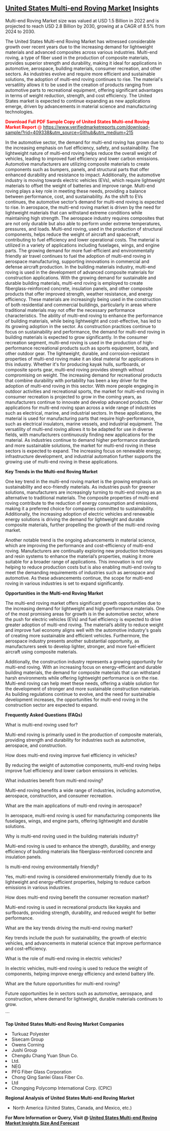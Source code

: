 <h2><a href="https://www.verifiedmarketreports.com/download-sample/?rid=409338&amp;utm_source=Github&amp;utm_medium=215" target="_blank">United States Multi-end Roving Market</a> Insights</h2><p>Multi-end Roving Market size was valued at USD 1.5 Billion in 2022 and is projected to reach USD 2.8 Billion by 2030, growing at a CAGR of 8.5% from 2024 to 2030.</p><p> <p>The United States Multi-end Roving Market has witnessed considerable growth over recent years due to the increasing demand for lightweight materials and advanced composites across various industries. Multi-end roving, a type of fiber used in the production of composite materials, provides superior strength and durability, making it ideal for applications in automotive, aerospace, building materials, consumer recreation, and other sectors. As industries evolve and require more efficient and sustainable solutions, the adoption of multi-end roving continues to rise. The material's versatility allows it to be used in the creation of products ranging from automotive parts to recreational equipment, offering significant advantages in terms of weight reduction, strength, and cost efficiency. The United States market is expected to continue expanding as new applications emerge, driven by advancements in material science and manufacturing technologies. <p><span class=""><span style="color: #ff0000;"><strong>Download Full PDF Sample Copy of United States Multi-end Roving Market Report</strong> @ </span><a href="https://www.verifiedmarketreports.com/download-sample/?rid=409338&amp;utm_source=Github&amp;utm_medium=215" target="_blank">https://www.verifiedmarketreports.com/download-sample/?rid=409338&amp;utm_source=Github&amp;utm_medium=215</a></span></p></p> <p>In the automotive sector, the demand for multi-end roving has grown due to the increasing emphasis on fuel efficiency, safety, and sustainability. The lightweight nature of multi-end roving helps reduce the overall weight of vehicles, leading to improved fuel efficiency and lower carbon emissions. Automotive manufacturers are utilizing composite materials to create components such as bumpers, panels, and structural parts that offer enhanced durability and resistance to impact. Additionally, the automotive industry is moving towards electric vehicles (EVs), which require lightweight materials to offset the weight of batteries and improve range. Multi-end roving plays a key role in meeting these needs, providing a balance between performance, cost, and sustainability. As the shift to EVs continues, the automotive sector’s demand for multi-end roving is expected to rise. In aerospace, the multi-end roving market is driven by the need for lightweight materials that can withstand extreme conditions while maintaining high strength. The aerospace industry requires composites that are not only durable but also able to perform under extreme temperatures, pressures, and loads. Multi-end roving, used in the production of structural components, helps reduce the weight of aircraft and spacecraft, contributing to fuel efficiency and lower operational costs. The material is utilized in a variety of applications including fuselages, wings, and engine parts. The growing demand for more fuel-efficient and environmentally friendly air travel continues to fuel the adoption of multi-end roving in aerospace manufacturing, supporting innovations in commercial and defense aircraft production. In the building materials industry, multi-end roving is used in the development of advanced composite materials for construction applications. With the growing demand for sustainable and durable building materials, multi-end roving is employed to create fiberglass-reinforced concrete, insulation panels, and other composite products that offer improved strength, weather resistance, and energy efficiency. These materials are increasingly being used in the construction of both residential and commercial buildings, particularly in areas where traditional materials may not offer the necessary performance characteristics. The ability of multi-end roving to enhance the performance of building materials, while being lightweight and cost-effective, has led to its growing adoption in the sector. As construction practices continue to focus on sustainability and performance, the demand for multi-end roving in building materials is expected to grow significantly. In the consumer recreation segment, multi-end roving is used in the production of high-performance recreational products such as sports equipment, boats, and other outdoor gear. The lightweight, durable, and corrosion-resistant properties of multi-end roving make it an ideal material for applications in this industry. Whether it's for producing kayak hulls, surfboards, or composite sports gear, multi-end roving provides strength without compromising on weight. The increasing demand for recreational products that combine durability with portability has been a key driver for the adoption of multi-end roving in this sector. With more people engaging in outdoor activities and recreational sports, the market for multi-end roving in consumer recreation is projected to grow in the coming years, as manufacturers continue to innovate and develop advanced products. Other applications for multi-end roving span across a wide range of industries such as electrical, marine, and industrial sectors. In these applications, the material is used for manufacturing parts that require high-performance, such as electrical insulators, marine vessels, and industrial equipment. The versatility of multi-end roving allows it to be adapted for use in diverse fields, with manufacturers continuously finding new applications for the material. As industries continue to demand higher performance standards and more sustainable solutions, the market for multi-end roving in these sectors is expected to expand. The increasing focus on renewable energy, infrastructure development, and industrial automation further supports the growing use of multi-end roving in these applications. <p><strong>Key Trends in the Multi-end Roving Market</strong></p> <p>One key trend in the multi-end roving market is the growing emphasis on sustainability and eco-friendly materials. As industries push for greener solutions, manufacturers are increasingly turning to multi-end roving as an alternative to traditional materials. The composite properties of multi-end roving contribute to the reduction of energy consumption and emissions, making it a preferred choice for companies committed to sustainability. Additionally, the increasing adoption of electric vehicles and renewable energy solutions is driving the demand for lightweight and durable composite materials, further propelling the growth of the multi-end roving market.</p> <p>Another notable trend is the ongoing advancements in material science, which are improving the performance and cost-efficiency of multi-end roving. Manufacturers are continually exploring new production techniques and resin systems to enhance the material’s properties, making it more suitable for a broader range of applications. This innovation is not only helping to reduce production costs but is also enabling multi-end roving to meet the demanding requirements of industries such as aerospace and automotive. As these advancements continue, the scope for multi-end roving in various industries is set to expand significantly.</p> <p><strong>Opportunities in the Multi-end Roving Market</strong></p> <p>The multi-end roving market offers significant growth opportunities due to the increasing demand for lightweight and high-performance materials. One of the most promising areas for growth is in the automotive sector, where the push for electric vehicles (EVs) and fuel efficiency is expected to drive greater adoption of multi-end roving. The material’s ability to reduce weight and improve fuel economy aligns well with the automotive industry's goals of creating more sustainable and efficient vehicles. Furthermore, the aerospace industry presents another substantial opportunity, as manufacturers seek to develop lighter, stronger, and more fuel-efficient aircraft using composite materials.</p> <p>Additionally, the construction industry represents a growing opportunity for multi-end roving. With an increasing focus on energy-efficient and durable building materials, the demand for composite materials that can withstand harsh environments while offering lightweight performance is on the rise. Multi-end roving can help meet these needs, offering a viable solution for the development of stronger and more sustainable construction materials. As building regulations continue to evolve, and the need for sustainable development increases, the opportunities for multi-end roving in the construction sector are expected to expand.</p> <p><strong>Frequently Asked Questions (FAQs)</strong></p> <p>What is multi-end roving used for?</p> <p>Multi-end roving is primarily used in the production of composite materials, providing strength and durability for industries such as automotive, aerospace, and construction.</p> <p>How does multi-end roving improve fuel efficiency in vehicles?</p> <p>By reducing the weight of automotive components, multi-end roving helps improve fuel efficiency and lower carbon emissions in vehicles.</p> <p>What industries benefit from multi-end roving?</p> <p>Multi-end roving benefits a wide range of industries, including automotive, aerospace, construction, and consumer recreation.</p> <p>What are the main applications of multi-end roving in aerospace?</p> <p>In aerospace, multi-end roving is used for manufacturing components like fuselages, wings, and engine parts, offering lightweight and durable solutions.</p> <p>Why is multi-end roving used in the building materials industry?</p> <p>Multi-end roving is used to enhance the strength, durability, and energy efficiency of building materials like fiberglass-reinforced concrete and insulation panels.</p> <p>Is multi-end roving environmentally friendly?</p> <p>Yes, multi-end roving is considered environmentally friendly due to its lightweight and energy-efficient properties, helping to reduce carbon emissions in various industries.</p> <p>How does multi-end roving benefit the consumer recreation market?</p> <p>Multi-end roving is used in recreational products like kayaks and surfboards, providing strength, durability, and reduced weight for better performance.</p> <p>What are the key trends driving the multi-end roving market?</p> <p>Key trends include the push for sustainability, the growth of electric vehicles, and advancements in material science that improve performance and cost-efficiency.</p> <p>What is the role of multi-end roving in electric vehicles?</p> <p>In electric vehicles, multi-end roving is used to reduce the weight of components, helping improve energy efficiency and extend battery life.</p> <p>What are the future opportunities for multi-end roving?</p> <p>Future opportunities lie in sectors such as automotive, aerospace, and construction, where demand for lightweight, durable materials continues to grow.</p> ```</p><p><strong>Top United States Multi-end Roving Market Companies</strong></p><div data-test-id=""><p><li>Turkuaz Polyester</li><li> Sisecam Group</li><li> Owens Corning</li><li> Jushi Group</li><li> Chengdu Chang Yuan Shun Co.</li><li> Ltd.</li><li> NEG</li><li> PFG Fiber Glass Corporation</li><li> Chong Qing Sanlei Glass Fiber Co.</li><li>Ltd</li><li> Chongqing Polycomp International Corp. (CPIC)</li></p><div><strong>Regional Analysis of&nbsp;United States Multi-end Roving Market</strong></div><ul><li dir="ltr"><p dir="ltr">North America&nbsp;(United States, Canada, and Mexico, etc.)</p></li></ul><p><strong>For More Information or Query, Visit @&nbsp;</strong><strong><a href="https://www.verifiedmarketreports.com/product/multi-end-roving-market/?utm_source=Github&amp;utm_medium=215" target="_blank">United States Multi-end Roving Market Insights Size And Forecast</a></strong></p></div>
